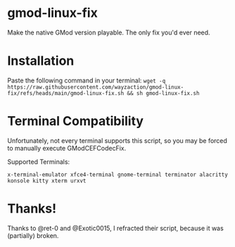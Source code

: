 # gmod-linux-fix
Make the native GMod version playable. The only fix you'd ever need.

# Installation
Paste the following command in your terminal:
`wget -q https://raw.githubusercontent.com/wayzaction/gmod-linux-fix/refs/heads/main/gmod-linux-fix.sh && sh gmod-linux-fix.sh`

# Terminal Compatibility
Unfortunately, not every terminal supports this script, so you may be forced to manually execute GModCEFCodecFix.

Supported Terminals:

`x-terminal-emulator
xfce4-terminal
gnome-terminal
terminator
alacritty
konsole
kitty
xterm
urxvt`

# Thanks!
Thanks to @ret-0 and @Exotic0015, I refracted their script, because it was (partially) broken.
